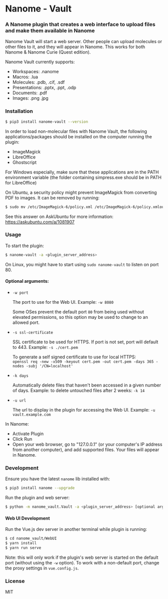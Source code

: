 # Nanome - Vault

### A Nanome plugin that creates a web interface to upload files and make them available in Nanome

Nanome Vault will start a web server. Other people can upload molecules or other files to it, and they will appear in Nanome. This works for both Nanome & Nanome Curie (Quest edition).

Nanome Vault currently supports:

- Workspaces: .nanome
- Macros: .lua
- Molecules: .pdb, .cif, .sdf
- Presentations: .pptx, .ppt, .odp
- Documents: .pdf
- Images: .png .jpg

### Installation

```sh
$ pip3 install nanome-vault --version
```

In order to load non-molecular files with Nanome Vault, the following applications/packages should be installed on the computer running the plugin:

- ImageMagick
- LibreOffice
- Ghostscript

For Windows especially, make sure that these applications are in the PATH environment variable (the folder containing simpress.exe should be in PATH for LibreOffice)

On Ubuntu, a security policy might prevent ImageMagick from converting PDF to images.
It can be removed by running:

```sh
$ sudo mv /etc/ImageMagick-6/policy.xml /etc/ImageMagick-6/policy.xmlout
```

See this answer on AskUbuntu for more information: https://askubuntu.com/a/1081907

### Usage

To start the plugin:

```sh
$ nanome-vault -a <plugin_server_address>
```

On Linux, you might have to start using `sudo nanome-vault` to listen on port 80.

#### Optional arguments:

- `-w port`

  The port to use for the Web UI. Example: `-w 8080`

  Some OSes prevent the default port `80` from being used without elevated permissions, so this option may be used to change to an allowed port.

- `-s ssl-certificate`

  SSL certificate to be used for HTTPS. If port is not set, port will default to 443. Example: `-s ./cert.pem`

  To generate a self signed certificate to use for local HTTPS:\
  `openssl req -new -x509 -keyout cert.pem -out cert.pem -days 365 -nodes -subj '/CN=localhost'`

- `-k days`

  Automatically delete files that haven't been accessed in a given number of days. Example: to delete untouched files after 2 weeks: `-k 14`

- `-u url`

  The url to display in the plugin for accessing the Web UI. Example: `-u vault.example.com`

In Nanome:

- Activate Plugin
- Click Run
- Open your web browser, go to "127.0.0.1" (or your computer's IP address from another computer), and add supported files. Your files will appear in Nanome.

### Development

Ensure you have the latest `nanome` lib installed with:

```sh
$ pip3 install nanome --upgrade
```

Run the plugin and web server:

```sh
$ python -m nanome_vault.Vault -a <plugin_server_address> [optional args]
```

#### Web UI Development

Run the Vue.js dev server in another terminal while plugin is running:

```sh
$ cd nanome_vault/WebUI
$ yarn install
$ yarn run serve
```

Note: this will only work if the plugin's web server is started on the default port (without using the `-w` option). To work with a non-default port, change the proxy settings in `vue.config.js`.

### License

MIT

